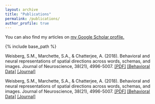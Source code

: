 ```yaml
---
layout: archive
title: "Publications"
permalink: /publications/
author_profile: true
---
```

You can also find my articles on <u><a href="https://scholar.google.com/citations?user=HxSZ5_MAAAAJ&hl=en">my Google Scholar profile</a>.</u>

{% include base_path %}


Weisberg, S.M., Marchette, S.A., & Chatterjee, A. (2018). Behavioral and neural representations of spatial directions across words, schemas, and images. Journal of Neuroscience, 38(21), 4996-5007.  <u><a href="http://smweis.github.io/files/JNeuro_Weisberg_2018.pdf">[PDF]</a></u>   <u><a href="https://osf.io/djwfa/)">[Behavioral Data]</a></u>   <u><a href="http://www.jneurosci.org/content/early/2018/05/02/JNEUROSCI.3250-17.2018">[Journal]</a></u>


Weisberg, S.M., Marchette, S.A., & Chatterjee, A. (2018). Behavioral and neural representations of spatial directions across words, schemas, and images. Journal of Neuroscience, 38(21), 4996-5007.  <u><a href="http://smweis.github.io/files/JNeuro_Weisberg_2018.pdf">[PDF]</a></u>  <u><a href="https://osf.io/djwfa/)">[Behavioral Data]</a></u>  <u><a href="http://www.jneurosci.org/content/early/2018/05/02/JNEUROSCI.3250-17.2018">[Journal]</a></u>
